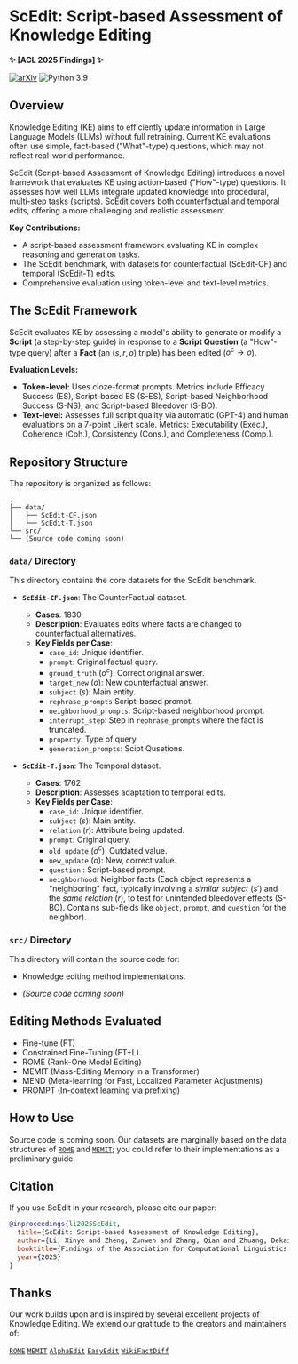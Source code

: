 # ScEdit: Script-based Assessment of Knowledge Editing
**✨ [ACL 2025 Findings] ✨**

[![arXiv](https://img.shields.io/badge/arXiv-Paper-red.svg)](https://arxiv.org/abs/2505.23291)
![Python 3.9](https://img.shields.io/badge/python-3.9-green.svg)



## Overview

Knowledge Editing (KE) aims to efficiently update information in Large Language Models (LLMs) without full retraining. Current KE evaluations often use simple, fact-based ("What"-type) questions, which may not reflect real-world performance.

ScEdit (Script-based Assessment of Knowledge Editing) introduces a novel framework that evaluates KE using action-based ("How"-type) questions. It assesses how well LLMs integrate updated knowledge into procedural, multi-step tasks (scripts). ScEdit covers both counterfactual and temporal edits, offering a more challenging and realistic assessment.

**Key Contributions:**
* A script-based assessment framework evaluating KE in complex reasoning and generation tasks. 
* The ScEdit benchmark, with datasets for counterfactual (ScEdit-CF) and temporal (ScEdit-T) edits. 
* Comprehensive evaluation using token-level and text-level metrics. 

## The ScEdit Framework

ScEdit evaluates KE by assessing a model's ability to generate or modify a **Script** (a step-by-step guide) in response to a **Script Question** (a "How"-type query) after a **Fact** (an $(s,r,o)$ triple) has been edited ($o^c \rightarrow o$).

**Evaluation Levels:**
* **Token-level:** Uses cloze-format prompts. Metrics include Efficacy Success (ES), Script-based ES (S-ES), Script-based Neighborhood Success (S-NS), and Script-based Bleedover (S-BO).
* **Text-level:** Assesses full script quality via automatic (GPT-4) and human evaluations on a 7-point Likert scale. Metrics: Executability (Exec.), Coherence (Coh.), Consistency (Cons.), and Completeness (Comp.).


## Repository Structure


The repository is organized as follows:
```
.
├── data/
│   ├── ScEdit-CF.json
│   └── ScEdit-T.json
└── src/
└── (Source code coming soon)
```

### `data/` Directory

This directory contains the core datasets for the ScEdit benchmark.

* **`ScEdit-CF.json`**: The CounterFactual dataset.
    * **Cases**: 1830
    * **Description**: Evaluates edits where facts are changed to counterfactual alternatives.
    * **Key Fields per Case**:
        * `case_id`: Unique identifier.
        * `prompt`: Original factual query.
        * `ground_truth` ($o^c$): Correct original answer.
        * `target_new` ($o$): New counterfactual answer.
        * `subject` ($s$): Main entity.
        * `rephrase_prompts` Script-based prompt.
        * `neighborhood_prompts`: Script-based neighborhood prompt.
        * `interrupt_step`: Step in `rephrase_prompts` where the fact is truncated.
        * `property`: Type of query.
        * `generation_prompts`: Scipt Qusetions.

* **`ScEdit-T.json`**: The Temporal dataset.
    * **Cases**: 1762
    * **Description**: Assesses adaptation to temporal edits.
    * **Key Fields per Case**:
        * `case_id`: Unique identifier.
        * `subject` ($s$): Main entity.
        * `relation` ($r$): Attribute being updated.
        * `prompt`: Original query.
        * `old_update` ($o^c$): Outdated value.
        * `new_update` ($o$): New, correct value.
        * `question` : Script-based prompt.
        * `neighborhood`: Neighbor facts (Each object represents a "neighboring" fact, typically involving a *similar subject* ($s'$) and the *same relation* ($r$), to test for unintended bleedover effects (S-BO). Contains sub-fields like `object`, `prompt`, and `question` for the neighbor).



### `src/` Directory

This directory will contain the source code for:
* Knowledge editing method implementations.

* *(Source code coming soon)*


## Editing Methods Evaluated

* Fine-tune (FT)
* Constrained Fine-Tuning (FT+L)
* ROME (Rank-One Model Editing)
* MEMIT (Mass-Editing Memory in a Transformer)
* MEND (Meta-learning for Fast, Localized Parameter Adjustments)
* PROMPT (In-context learning via prefixing)

## How to Use

Source code is coming soon. Our datasets are marginally based on the data structures of [`ROME`](https://github.com/kmeng01/rome) and 
[`MEMIT`](https://github.com/kmeng01/memit); you could refer to their implementations as a preliminary guide.

## Citation

If you use ScEdit in your research, please cite our paper:

```bibtex
@inproceedings{li2025ScEdit,
  title={ScEdit: Script-based Assessment of Knowledge Editing},
  author={Li, Xinye and Zheng, Zunwen and Zhang, Qian and Zhuang, Dekai and Kang, Jiabao and Xu, Liyan and Liu, Qingbin and Chen, Xi and Tu, Zhiying and Chu, Dianhui and Sui, Dianbo},
  booktitle={Findings of the Association for Computational Linguistics: ACL 2025},
  year={2025}
}
```
## Thanks
Our work builds upon and is inspired by several excellent projects of Knowledge Editing. We extend our gratitude to the creators and maintainers of:

[`ROME`](https://github.com/kmeng01/rome)
[`MEMIT`](https://github.com/kmeng01/memit)
[`AlphaEdit`](https://github.com/jianghoucheng/AlphaEdit)
[`EasyEdit`](https://github.com/zjunlp/EasyEdit)
[`WikiFactDiff`](https://github.com/Orange-OpenSource/WikiFactDiff)
